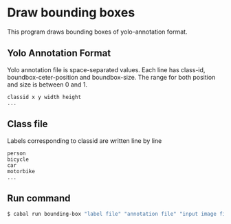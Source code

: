 # Draw bounding boxes

This program draws bounding boxes of yolo-annotation format.

## Yolo Annotation Format

Yolo annotation file is space-separated values.
Each line has class-id, boundbox-ceter-position and boundbox-size.
The range for both position and size is between 0 and 1.

```
classid x y width height
...
```

## Class file

Labels corresponding to classid are written line by line

```
person
bicycle
car
motorbike
...
```

## Run command

```sh
$ cabal run bounding-box "label file" "annotation file" "input image file" "output image file"
```

